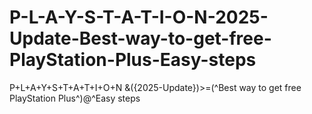 # P-L-A-Y-S-T-A-T-I-O-N-2025-Update-Best-way-to-get-free-PlayStation-Plus-Easy-steps
P+L+A+Y+S+T+A+T+I+O+N &amp;({2025-Update})>=(^Best way to get free PlayStation Plus^)@^Easy steps
